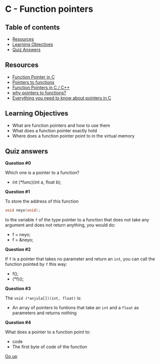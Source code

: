 # C - Function pointers

## Table of contents

   * [Resources](#resources)
   * [Learning Objectives](#learning-objectives)
   * [Quiz Answers](#quiz-answers)

## Resources

* [Function Pointer in C](https://www.geeksforgeeks.org/function-pointer-in-c/)
* [Pointers to functions](https://publications.gbdirect.co.uk//c_book/chapter5/function_pointers.html)
* [Function Pointers in C / C++](https://www.youtube.com/watch?v=ynYtgGUNelE&ab_channel=mycodeschool)
* [why pointers to functions?](https://www.youtube.com/watch?v=sxTFSDAZM8s&ab_channel=mycodeschool)
* [Everything you need to know about pointers in C](https://boredzo.org/pointers/)

## Learning Objectives

* What are function pointers and how to use them
* What does a function pointer exactly hold
* Where does a function pointer point to in the virtual memory

## Quiz answers

__Question #0__

Which one is a pointer to a function?

- int (*func)(int a, float b);

__Question #1__

To store the address of this function
```C
void neyo(void);
```
to the variable `f` of the type pointer to a function that does not take any argument and does not return anything, you would do:
- f = neyo;
- f = &neyo;

__Question #2__

If `f` is a pointer that takes no parameter and return an `int`, you can call the function pointed by `f` this way:

- f();
- (*f)();

__Question #3__

The `void (*anjula[])(int, float)` is:
- An array of pointers to funtions that take an `int` and a `float` as parameters and returns nothing

__Question #4__

What does a pointer to a function point to:
- code
- The first byte of code of the function

[Go up](#table-of-contents)